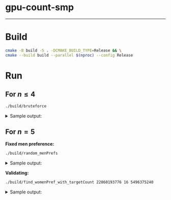 # gpu-count-smp
---

# Build

```bash
cmake -B build -S . -DCMAKE_BUILD_TYPE=Release && \
cmake --build build --parallel $(nproc) --config Release
```

# Run

## For $n \le 4$

```bash
./build/bruteforce
```

<details>

<summary>Sample output:</summary>

```
Calculating n=1 matchCountSize=1 (n!)^n=1
Time: 0ms
1
Max count: 1
Sum: 1 == (n!)^{2n}

Calculating n=2 matchCountSize=2 (n!)^n=4
Time: 0ms
14,2
Max count: 2
Sum: 16 == (n!)^{2n}

Calculating n=3 matchCountSize=3 (n!)^n=216
Time: 0ms
34080,11484,1092
Max count: 3
Sum: 46656 == (n!)^{2n}

Calculating n=4 matchCountSize=10 (n!)^n=331776
Time: 1785ms
65867261184,35927285472,7303612896,861578352,111479616,3478608,581472,36432,0,144
Max count: 10
Sum: 110075314176 == (n!)^{2n}
```

</details>

## For $n = 5$

**Fixed men preference:**

```bash
./build/random_menPrefs
```

<details>

<summary>Sample output:</summary>

```
Calculating n=5 matchCountSize=16 nrInstances=24883200000 menPrefId=22860193776
4,0,1,2,3
2,1,0,3,4
1,2,3,4,0
1,0,4,3,2
4,2,1,0,3
  ████████████████████████████████████████▏ 100.0% [  25/  25 | 3.5 Hz | 7s<0s]   
Time: 7075ms
62830760,73791600,41312200,17613950,7810630,2384670,972860,429225,137240,57250,15290,3540,380,390,0,15
Max count: 16

Calculating n=5 ...
```

</details>

**Validating:**

```bash
./build/find_womenPref_with_targetCount 22860193776 16 5496375240
```

<details>

<summary>Sample output:</summary>

```
40
menPrefId: 22860193776 targetCount: 16
4,0,1,2,3
2,1,0,3,4
1,2,3,4,0
1,0,4,3,2
4,2,1,0,3

womenPrefId: 5496375240
0,1,2,3,4
3,2,1,4,0
3,4,1,0,2
2,3,0,1,4
1,0,3,2,4

count: 16 == targetCount
```

</details>
